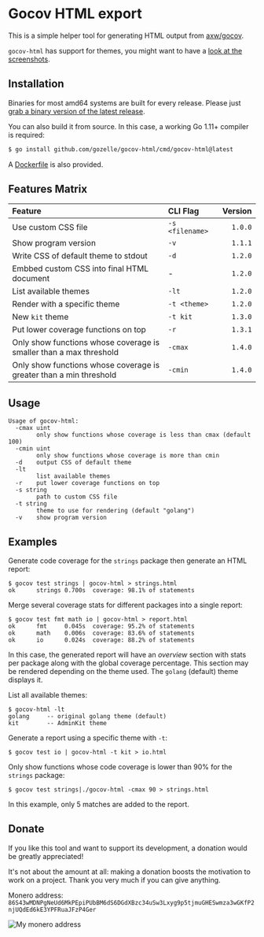 # Gocov HTML export

This is a simple helper tool for generating HTML output from [axw/gocov](https://github.com/gozelle/gocov/).

`gocov-html` has support for themes, you might want to have a [look at the screenshots](themes/README.md).

## Installation

Binaries for most amd64 systems are built for every release. Please just [grab a binary version of the latest release](https://github.com/gozelle/gocov-html/releases).

You can also build it from source. In this case, a working Go 1.11+ compiler is required:

```bash
$ go install github.com/gozelle/gocov-html/cmd/gocov-html@latest
```

A [Dockerfile](Dockerfile) is also provided.

## Features Matrix

Feature|CLI Flag|Version
:---|:---|---:
Use custom CSS file|`-s <filename>`|`1.0.0`
Show program version|`-v`|`1.1.1`
Write CSS of default theme to stdout|`-d`|`1.2.0`
Embbed custom CSS into final HTML document|-|`1.2.0`
List available themes|`-lt`|`1.2.0`
Render with a specific theme|`-t <theme>`|`1.2.0`
New `kit` theme |`-t kit`|`1.3.0`
Put lower coverage functions on top|`-r`|`1.3.1`
Only show functions whose coverage is smaller than a max threshold|`-cmax`|`1.4.0`
Only show functions whose coverage is greater than a min threshold|`-cmin`|`1.4.0`

## Usage

```
Usage of gocov-html:
  -cmax uint
        only show functions whose coverage is less than cmax (default 100)
  -cmin uint
        only show functions whose coverage is more than cmin
  -d    output CSS of default theme
  -lt
        list available themes
  -r    put lower coverage functions on top
  -s string
        path to custom CSS file
  -t string
        theme to use for rendering (default "golang")
  -v    show program version
```

## Examples

Generate code coverage for the `strings` package then generate an HTML report:
```
$ gocov test strings | gocov-html > strings.html
ok      strings 0.700s  coverage: 98.1% of statements
```

Merge several coverage stats for different packages into a single report:
```
$ gocov test fmt math io | gocov-html > report.html
ok      fmt     0.045s  coverage: 95.2% of statements
ok      math    0.006s  coverage: 83.6% of statements
ok      io      0.024s  coverage: 88.2% of statements
```

In this case, the generated report will have an *overview* section with stats per package along with the global coverage percentage. This section may be rendered depending on the theme used. The `golang` (default) theme displays it.

List all available themes:
```
$ gocov-html -lt
golang     -- original golang theme (default)
kit        -- AdminKit theme
```

Generate a report using a specific theme with `-t`:
```
$ gocov test io | gocov-html -t kit > io.html
```

Only show functions whose code coverage is lower than 90% for the `strings` package:
```
$ gocov test strings|./gocov-html -cmax 90 > strings.html
```
In this example, only 5 matches are added to the report.

## Donate

If you like this tool and want to support its development, a donation would be greatly appreciated!

It's not about the amount at all: making a donation boosts the motivation to work on a project. Thank you very much if you can give anything.

Monero address:
`86S43wMDNPgNeUd6MkPEpiPUbBM6dS6DGdXBzc34uSw3Lxyg9p5tjmuGHESwmza3wGKfP2njUQdEd6kE3YPFRuaJFzP4Ger`

![My monero address](res/qr-donate.png)
